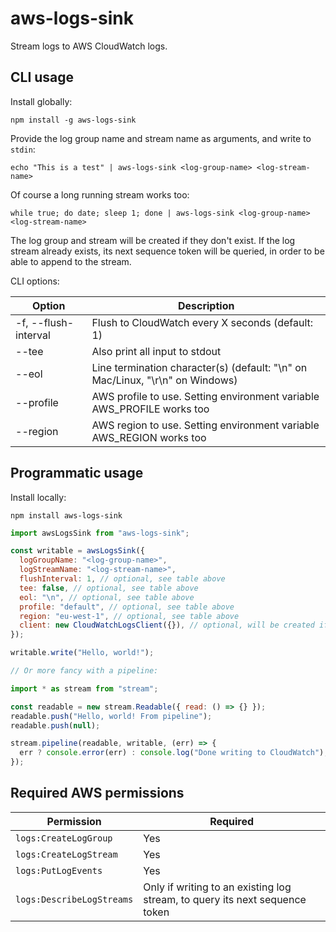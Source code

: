 # aws-logs-sink

Stream logs to AWS CloudWatch logs.

## CLI usage

Install globally:

```shell
npm install -g aws-logs-sink
```

Provide the log group name and stream name as arguments, and write to `stdin`:

```shell
echo "This is a test" | aws-logs-sink <log-group-name> <log-stream-name>
```

Of course a long running stream works too:

```shell
while true; do date; sleep 1; done | aws-logs-sink <log-group-name> <log-stream-name>
```

The log group and stream will be created if they don't exist. If the log stream already exists, its next sequence token will be queried, in order to be able to append to the stream.

CLI options:

| Option               | Description                                                                   |
| -------------------- | ----------------------------------------------------------------------------- |
| -f, --flush-interval | Flush to CloudWatch every X seconds (default: 1)                              |
| --tee                | Also print all input to stdout                                                |
| --eol                | Line termination character(s) (default: "\n" on Mac/Linux, "\r\n" on Windows) |
| --profile            | AWS profile to use. Setting environment variable AWS_PROFILE works too        |
| --region             | AWS region to use. Setting environment variable AWS_REGION works too          |

## Programmatic usage

Install locally:

```shell
npm install aws-logs-sink
```

```javascript
import awsLogsSink from "aws-logs-sink";

const writable = awsLogsSink({
  logGroupName: "<log-group-name>",
  logStreamName: "<log-stream-name>",
  flushInterval: 1, // optional, see table above
  tee: false, // optional, see table above
  eol: "\n", // optional, see table above
  profile: "default", // optional, see table above
  region: "eu-west-1", // optional, see table above
  client: new CloudWatchLogsClient({}), // optional, will be created if not provided
});

writable.write("Hello, world!");

// Or more fancy with a pipeline:

import * as stream from "stream";

const readable = new stream.Readable({ read: () => {} });
readable.push("Hello, world! From pipeline");
readable.push(null);

stream.pipeline(readable, writable, (err) => {
  err ? console.error(err) : console.log("Done writing to CloudWatch");
});
```

## Required AWS permissions

| Permission                | Required                                                                    |
| ------------------------- | --------------------------------------------------------------------------- |
| `logs:CreateLogGroup`     | Yes                                                                         |
| `logs:CreateLogStream`    | Yes                                                                         |
| `logs:PutLogEvents`       | Yes                                                                         |
| `logs:DescribeLogStreams` | Only if writing to an existing log stream, to query its next sequence token |
